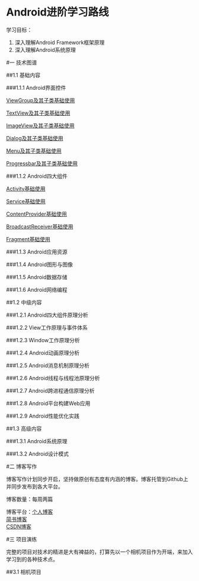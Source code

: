 # Android进阶学习路线

学习目标：  

1. 深入理解Android Framework框架原理
2. 深入理解Android系统原理

#一 技术图谱

##1.1 基础内容

###1.1.1 Android界面控件

[ViewGroup及其子类基础使用]()

[TextView及其子类基础使用]()

[ImageView及其子类基础使用]()

[Dialog及其子类基础使用]()

[Menu及其子类基础使用]()

[Progressbar及其子类基础使用]()

###1.1.2 Android四大组件

[Activity基础使用]()

[Service基础使用]()

[ContentProvider基础使用]()

[BroadcastReceiver基础使用]()

[Fragment基础使用]()

###1.1.3 Android应用资源

###1.1.4 Android图形与图像

###1.1.5 Android数据存储

###1.1.6 Android网络编程

##1.2 中级内容

###1.2.1 Android四大组件原理分析

###1.2.2 View工作原理与事件体系

###1.2.3 Window工作原理分析

###1.2.4 Android动画原理分析

###1.2.5 Android消息机制原理分析

###1.2.6 Android线程与线程池原理分析

###1.2.7 Android跨进程通信原理分析

###1.2.8 Android平台构建Web应用

###1.2.9 Android性能优化实践

##1.3 高级内容

###1.3.1 Android系统原理

###1.3.2 Android设计模式

#二 博客写作

博客写作计划同步开启，坚持做原创有态度有内涵的博客。博客托管到Github上并同步发布到各大平台。

博客数量：每周两篇

博客平台：[个人博客](https://guoxiaoxing.github.io/)  
         [简书博客](http://www.jianshu.com/users/66a47e04215b/latest_articles)  
         [CSDN博客](http://blog.csdn.net/allenwells)
          
#三 项目演练

完整的项目对技术的精进是大有裨益的，打算先以一个相机项目作为开端，来加入学习到的各种技术点。

##3.1 相机项目

